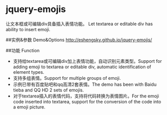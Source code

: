 # jquery-emojis
让文本框或可编辑div具备插入表情功能。
Let textarea or editable div has ability to insert emoji.

##实例&参数 Demo&Options
http://eshengsky.github.io/jquery-emojis/

##功能 Function
* 支持给textarea或可编辑div加上表情功能，自动识别元素类型。Support for adding emoji to textarea or editable div, automatic identification of element types.
* 支持多组表情。Support for multiple groups of emoji.
* 示例已带有百度贴吧和qq高清2套表情。The demo has been with Baidu tieba and QQ HD 2 sets of emojis.
* 对于textarea插入的表情代码，支持将代码转换为表情图片。For the emoji code inserted into textarea, support for the conversion of the code into a emoji picture.
